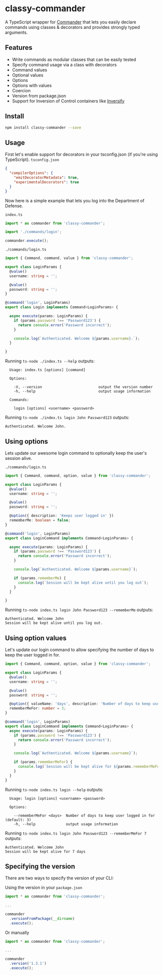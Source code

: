 # classy-commander
A TypeScript wrapper for [Commander](https://github.com/tj/commander.js/) that lets you easily declare commands using classes & decorators and provides strongly typed arguments.


## Features
- Write commands as modular classes that can be easily tested
- Specify command usage via a class with decorators
- Command values
- Optional values
- Options
- Options with values
- Coercion
- Version from package.json
- Support for Inversion of Control containers like [Inversify](http://inversify.io/)


## Install
```sh
npm install classy-commander --save
```


## Usage
First let's enable support for decorators in your tsconfig.json (if you're using TypeScript).
`tsconfig.json`
```json
{
  "compilerOptions": {
    "emitDecoratorMetadata": true,
    "experimentalDecorators": true
  }
}
```

Now here is a simple example that lets you log into the Department of Defense.

`index.ts`
```typescript
import * as commander from 'classy-commander';

import './commands/login';

commander.execute();
```

`./commands/login.ts`
```typescript
import { Command, command, value } from 'classy-commander';

export class LoginParams {
  @value()
  username: string = '';

  @value()
  password: string = '';
}

@command('login', LoginParams)
export class Login implements Command<LoginParams> {

  async execute(params: LoginParams) {
    if (params.password !== 'Password123') {
      return console.error('Password incorrect');
    }

    console.log(`Authenticated. Welcome ${params.username}.`);
  }

}
```

Running `ts-node ./index.ts --help` outputs:

```
  Usage: index.ts [options] [command]

  Options:

    -V, --version                          output the version number
    -h, --help                             output usage information

  Commands:

    login [options] <username> <password>
```

Running `ts-node ./index.ts login John Password123` outputs:

```
Authenticated. Welcome John.
```

## Using options

Lets update our awesome login command to optionally keep the user's session alive.

`./commands/login.ts`
```typescript
import { Command, command, option, value } from 'classy-commander';

export class LoginParams {
  @value()
  username: string = '';

  @value()
  password: string = '';

  @option({ description: 'Keeps user logged in' })
  rememberMe: boolean = false;
}

@command('login', LoginParams)
export class LoginCommand implements Command<LoginParams> {

  async execute(params: LoginParams) {
    if (params.password !== 'Password123') {
      return console.error('Password incorrect');
    }

    console.log(`Authenticated. Welcome ${params.username}`);

    if (params.rememberMe) {
      console.log(`Session will be kept alive until you log out`);
    }
  }

}
```

Running `ts-node index.ts login John Password123 --rememberMe` outputs:

```
Authenticated. Welcome John
Session will be kept alive until you log out.
```



## Using option values

Let's update our login command to allow specifying the number of days to keep the user logged in for.

```typescript
import { Command, command, option, value } from 'classy-commander';

export class LoginParams {
  @value()
  username: string = '';

  @value()
  password: string = '';

  @option({ valueName: 'days', description: 'Number of days to keep user logged in for' })
  rememberMeFor: number = 3;
}

@command('login', LoginParams)
export class LoginCommand implements Command<LoginParams> {
  async execute(params: LoginParams) {
    if (params.password !== 'Password123') {
      return console.error('Password incorrect');
    }

    console.log(`Authenticated. Welcome ${params.username}`);

    if (params.rememberMeFor) {
      console.log(`Session will be kept alive for ${params.rememberMeFor} days`);
    }
  }
}
```

Running `ts-node index.ts login --help` outputs:

```
  Usage: login [options] <username> <password>

  Options:

    --rememberMeFor <days>  Number of days to keep user logged in for (default: 3)
    -h, --help              output usage information
```

Running `ts-node index.ts login John Password123 --rememberMeFor 7` outputs:

```
Authenticated. Welcome John
Session will be kept alive for 7 days
```


## Specifying the version
There are two ways to specify the version of your CLI:

Using the version in your `package.json`

```typescript
import * as commander from 'classy-commander';

...

commander
  .versionFromPackage(__dirname)
  .execute();
```

Or manually

```typescript
import * as commander from 'classy-commander';

...

commander
  .version('1.3.1')
  .execute();
```
